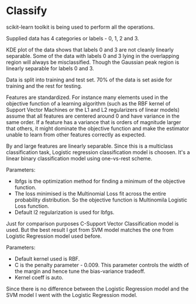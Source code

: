 Classify
========

scikit-learn toolkit is being used to perform all the operations. 

Supplied data has 4 categories or labels - 0, 1, 2 and 3.

KDE plot of the data shows that labels 0 and 3 are not cleanly linearly separable.
Some of the data with labels 0 and 3 lying in the overlapping region will
always be misclassified. Though the Gaussian peak region is linearly separable
for labels 0 and 3.


Data is split into training and test set.
70% of the data is set aside for training and the rest for testing.

Features are standardized. 
For instance many elements used in the objective function of a learning algorithm (such as the
RBF kernel of Support Vector Machines or the L1 and L2 regularizers of linear models) assume 
that all features are centered around 0 and have variance in the same order.
If a feature has a variance that is orders of magnitude larger that others, it might dominate
the objective function and make the estimator unable to learn from other features correctly as expected.

By and large features are linearly separable. Since this is a multiclass
classification task, Logistic regression classification model is choosen. It's
a linear binary classification model using one-vs-rest scheme.

Parameters:

- lbfgs is the optimization method for finding a minimum of the objective
  function.
- The loss minimised is the Multinomial Loss fit across the entire probability distribution.
  So the objective function is Multinomila Logistic Loss function.
- Default l2 regularization is used for lbfgs.

Just for comparison purposes C-Support Vector Classification model is used.
But the best result I got from SVM model matches the one from Logistic Regression model used
before.

Parameters:

- Default kernel used is RBF.
- C is the penalty parameter - 0.009. This parameter controls the width of the
  margin and hence tune the bias-variance tradeoff.
- Kernel coeff is auto.

Since there is no difference between the Logistic Regression model and the SVM
model I went with the Logistic Regression model. 








